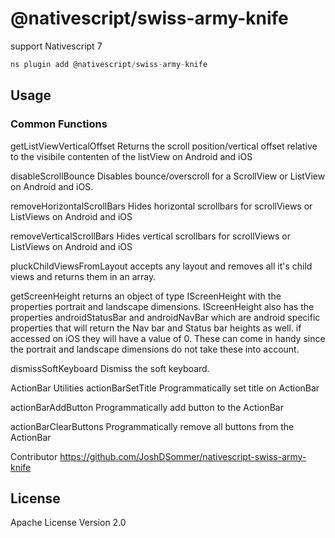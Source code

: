 # @nativescript/swiss-army-knife

support Nativescript 7

```javascript
ns plugin add @nativescript/swiss-army-knife
```

## Usage
### Common Functions
getListViewVerticalOffset Returns the scroll position/vertical offset relative to the visibile contenten of the listView on Android and iOS

disableScrollBounce Disables bounce/overscroll for a ScrollView or ListView on Android and iOS.

removeHorizontalScrollBars Hides horizontal scrollbars for scrollViews or ListViews on Android and iOS

removeVerticalScrollBars Hides vertical scrollbars for scrollViews or ListViews on Android and iOS

pluckChildViewsFromLayout accepts any layout and removes all it's child views and returns them in an array.

getScreenHeight returns an object of type IScreenHeight with the properties portrait and landscape dimensions. IScreenHeight also has the properties androidStatusBar and androidNavBar which are android specific properties that will return the Nav bar and Status bar heights as well. if accessed on iOS they will have a value of 0. These can come in handy since the portrait and landscape dimensions do not take these into account.

dismissSoftKeyboard Dismiss the soft keyboard.

ActionBar Utilities
actionBarSetTitle Programmatically set title on ActionBar

actionBarAddButton Programmatically add button to the ActionBar

actionBarClearButtons Programmatically remove all buttons from the ActionBar

Contributor
https://github.com/JoshDSommer/nativescript-swiss-army-knife

## License

Apache License Version 2.0
